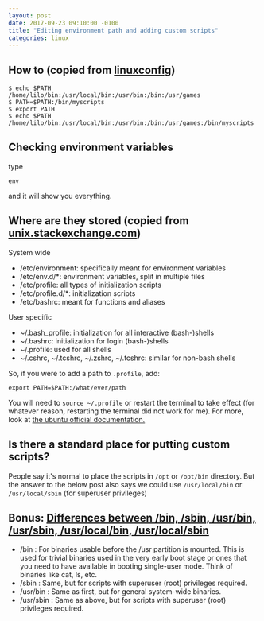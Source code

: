 ```yaml
---
layout: post
date: 2017-09-23 09:10:00 -0100
title: "Editing environment path and adding custom scripts"
categories: linux
---
```

## How to (copied from [linuxconfig](https://linuxconfig.org/linux-path-environment-variable))
```
$ echo $PATH
/home/lilo/bin:/usr/local/bin:/usr/bin:/bin:/usr/games
$ PATH=$PATH:/bin/myscripts
$ export PATH
$ echo $PATH
/home/lilo/bin:/usr/local/bin:/usr/bin:/bin:/usr/games:/bin/myscripts
```

## Checking environment variables
type 
```
env
```
and it will show you everything.

## Where are they stored (copied from [unix.stackexchange.com](https://unix.stackexchange.com/questions/813/how-to-determine-where-an-environment-variable-came-from))
System wide
* /etc/environment: specifically meant for environment variables
* /etc/env.d/*: environment variables, split in multiple files
* /etc/profile: all types of initialization scripts
* /etc/profile.d/*: initialization scripts
* /etc/bashrc: meant for functions and aliases

User specific
* ~/.bash_profile: initialization for all interactive (bash-)shells
* ~/.bashrc: initialization for login (bash-)shells
* ~/.profile: used for all shells
* ~/.cshrc, ~/.tcshrc, ~/.zshrc, ~/.tcshrc: similar for non-bash shells

So, if you were to add a path to `.profile`, add:
```
export PATH=$PATH:/what/ever/path
```

You will need to `source ~/.profile` or restart the terminal to take effect (for whatever reason, restarting the terminal did not work for me). 
For more, look at [the ubuntu official documentation.](https://help.ubuntu.com/community/EnvironmentVariables#Persistent_environment_variables)

## Is there a standard place for putting custom scripts?
People say it's normal to place the scripts in `/opt` or `/opt/bin` directory. 
But the answer to the below post also says we could use `/usr/local/bin` or `/usr/local/sbin` (for superuser privileges)

## Bonus: [Differences between /bin, /sbin, /usr/bin, /usr/sbin, /usr/local/bin, /usr/local/sbin](https://askubuntu.com/questions/308045/differences-between-bin-sbin-usr-bin-usr-sbin-usr-local-bin-usr-local)
* /bin : For binaries usable before the /usr partition is mounted. This is used for trivial binaries used in the very early boot stage or ones that you need to have available in booting single-user mode. Think of binaries like cat, ls, etc.
* /sbin : Same, but for scripts with superuser (root) privileges required.
* /usr/bin : Same as first, but for general system-wide binaries.
* /usr/sbin : Same as above, but for scripts with superuser (root) privileges required.
